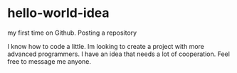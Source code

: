 # hello-world-idea
my first time on Github. Posting a repository

I know how to code a little. Im looking to create a project with more advanced programmers. I have an idea that needs a lot of cooperation. Feel free to message me anyone.
